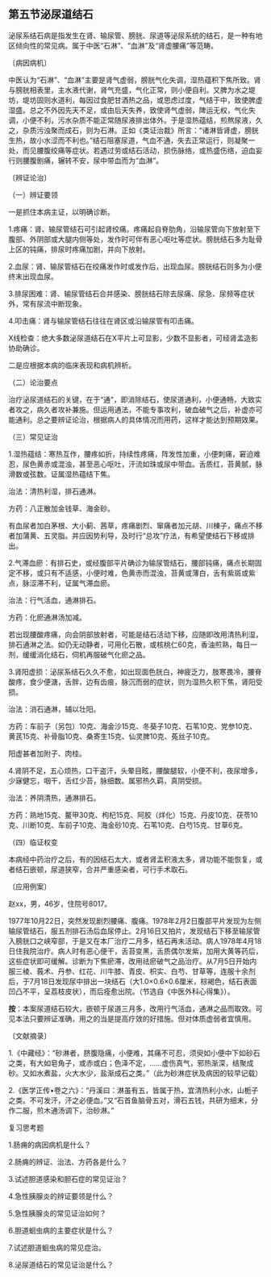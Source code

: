 ## 第五节泌尿道结石

泌尿系结石病是指发生在肾、输尿管、膀胱、尿道等泌尿系统的结石，是一种有地区倾向性的常见病。属于中医“石淋”、“血淋”及“肾虚腰痛”等范畴。

〔病因病机〕

中医认为“石淋”、“血淋”主要是肾气虚弱，膀胱气化失调，湿热蕴积下焦所致。肾与膀胱相表里，主水液代谢，肾气充盛，气化正常，则小便自利。又脾为水之堤坊，堤坊固则水道利，每因过食肥甘酒热之品，或思虑过度，气结于中，致使脾虚湿盛。总之不外因先天不足，或由后天失养，致使肾气虚弱，陴运无权，气化失调，小便不利，污水杂质不能正常随尿液排出体外。于是湿热蕴结，煎熬尿液，久之，杂质污浊聚而成石，则为石淋。正如《类证治裁》所言：“诸淋皆肾虚，膀胱生热，故小水涩而不利也。”结石阻塞尿道，气血不通，失去正常运行，则凝聚一处，而见腰腹绞痛等症状。若遇过劳或结石活动，损伤脉络，或热盛伤络，迫血妄行则腰腹剧痛，辗转不安，尿中带血而为“血淋”。

〔辨证论治〕

（一）辨证要领

一是抓住本病主证，以明确诊断。

1.疼痛：肾、输尿管结石可引起肾绞痛。疼痛起自脊肋角，沿输尿管向下放射至下腹部、外阴部或大腿内侧等处，发作时可伴有恶心呕吐等症状。膀胱结石多为耻骨上区的钝痛，排尿时疼痛加剧，并向下放射。

2.血尿：肾、输尿管结石在绞痛发作时或发作后，出现血尿。膀胱结石则多为小便终末出现血尿。

3.排尿困难：肾、输尿管结石合并感染、膀胱结石除去尿痛、尿急、尿频等症状外，常有尿流中断现象。

4.叩击痛：肾与输尿管结石往往在肾区或沿输尿管有叩击痛。

X线检查：绝大多数泌尿道结石在X平片上可显影，少数不显影者，可经肾孟造影协助确诊。

二是应根据本病的临床表现和病机辨析。

（二）论治要点

治疗泌尿道结石的关键，在于“通"，即消除结石，使尿道通利，小便通畅，大致实者攻之，病久者攻补兼施。但运用通法，不能专事攻利，破血破气之后，补虚亦可能通利。总之要辨证论治，根据病人的具体情况而用药，这样才能达到预期效果。

（三）常见证治

1.湿热蕴结：寒热互作，腰疼如折，持续性疼痛，阵发性加重，小便刺痛，窘迫难忍，尿色黄赤或混浊，甚至恶心呕吐，汗流如珠或尿中带血。舌质红，苔黄腻，脉滑数或弦数。证属湿热蕴结下焦。

治法：清热利湿，排石通淋。

方药：八正散加金钱草、海金砂。

有血尿者加白茅根、大小蓟、茜草，疼痛剧烈、窜痛者加元胡、川棟子，痛点不移者加蒲黄、五灵脂。并应因势利导，及时行“总攻”疗法，有希望使结石下移或排出。

2.气滞血瘀：有排石史，或经腹部平片确诊为输尿管结石，腰部钝痛，痛点长期固定不移，或只有不适感，小便时难，色黄赤而混浊，苔黄或薄白，舌有紫斑或紫点，脉涩滞不利，证属气滞血瘀。

治法：行气活血，通淋排石。

方药：化瘀通淋汤加减。

若出现腰酸疼痛，向会阴部放射者，可能是结石活动下移，应随即改用清热利湿，排石通淋之法。如仍无动静者，可用化石散，或核桃仁60克，香油煎熟，每日一剂，缓缓消化结石，伺机再服破气化瘀之品。

3.肾阳虚损：泌尿系结石久久不愈，如出现面色胱白，神疲乏力，肢寒畏冷，腰脊酸疼，食少便溏，舌胖，边有齿痕，脉沉而弱的症状，则为湿热久积下焦，肾阳受损。

治法：消石通淋，辅以壮阳。

方药：车前子（另包）10克、海金沙15克、冬葵子10克、石苇10克、党参10克、黄芪15克、补骨脂10克、桑寄生15克、仙灵脾10克、菟丝子10克。

阳虚甚者加附子、肉桂。

4.肾阴不足，五心烦热，口干盗汗，头晕目眩，腰酸腿软，小便不利，夜尿增多，少寐健忘，咽干，舌红少苔，脉细数。属邪热久羁，真阴受损。

治法：养阴清热，通淋排石。

方药：熟地15克、鳌甲30克、枸杞15克、阿胶（烊化）15克、丹皮10克、茯苓10克、川断10克、车前子10克、海金砂10克、石苇10克、白芍15克、甘草6克。

（四）临证权变

本病经中药治疗之后，有的因结石太大，或者肾盂积液太多，肾功能不能恢复，或者结石嵌顿，尿道狭窄，合并严重感染者，可行手术取石。

〔应用例案〕

赵xx，男，46岁，住院号8017。

1977年10月22日，突然发现剧烈腰痛、腹痛。1978年2月2日腹部平片发现为左侧输尿管结石，服五剂排石汤后血尿停止。2月16日又拍片，发现结石下移至输尿管入膀胱口之峡窄部，于是又在本厂治疗二月多，结石再未活动。病人1978年4月18日住我院治疗。病人时有恶心便干，舌苔变黑，舌质偶尔发紫，加用大黄等药后，这些症状即可缓解。诊断为下焦瘀滞，改用祛瘀破气之品治疗。从7月5日开始内服三棱、莪术、丹参、红花、川牛膝、青皮、枳实、白芍、甘草等，连服十余剂后，于7月18日发现尿中排出一块结石（大1.0×0.6×0.6厘米，棕褐色，结石表面凹凸不平，呈荔枝皮状），而后痊愈出院。（节选自《中医外科心得集》）。

**按**：本案尿道结石较大，嵌顿于尿道三月多，改用行气活血，通淋之品而取效。可见本法只要辨证准确，用之的当是提高疗效的好措施。但对体质虚弱者宜慎用。

〔文献摘录〕

1.《中藏经》：“砂淋者，脐腹隐痛，小便难，其痛不可忍，须臾如小便中下如砂石之类，有大如皂角子，或赤或白；色泽不定，……虚伤真气，邪热渐深，结聚成砂。又如水煮盐，火大水少，盐渐成石之类。”（此为砂淋症状及病因的较早记载）

2.《医学正传•卷之六》：“丹溪曰：淋虽有五，皆属于热，宜清热利小水，山栀子之类。不可发汗，汗之必便血。”又“石首鱼脑骨五对，滑石五钱，共研为细末，分作二服，煎木通汤调下，治砂淋。”

复习思考题

1.肠痈的病因病机是什么？

2.肠痈的辨证、治法、方药各是什么？

3.试述胆道感染和胆石症的常见证治？

4.急性胰腺炎的辨证要领是什么？

5.急性胰腺炎的常见证治如何？

6.胆道蛔虫病的主要症状是什么？

7.试述胆道蛔虫病的常见症治。

8.泌尿道结石的常见证治是什么？